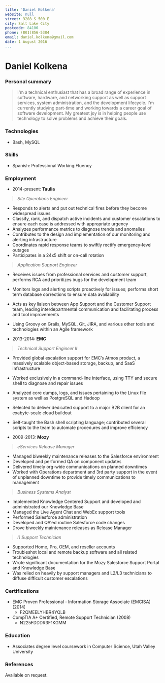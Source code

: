 ```yaml
---
title: 'Daniel Kolkena'
website: null
street: 3208 S 500 E
city: Salt Lake City
postcode: 84106
phone: (801)856-5384
email: daniel.kolkena@gmail.com
date: 1 August 2016
...
```

# Daniel Kolkena

### Personal summary

> I'm a technical enthusiast that has a broad range of experience in software, hardware, and networking support as well as support services, system administration, and the development lifecycle. I'm currently studying part-time and working towards a career goal of software development. My greatest joy is in helping people use technology to solve problems and achieve their goals.

### Technologies
- Bash, MySQL

### Skills
- Spanish: Professional Working Fluency

### Employment

- 2014-present: **Taulia**

> *Site Operations Engineer*
- Responds to alerts and put out technical fires before they become widespread issues
- Classify, rank, and dispatch active incidents and customer escalations to ensure each case is addressed with appropriate urgency
- Analyzes performance metrics to diagnose trends and anomalies
- Contributes to the design and implementation of our monitoring and alerting infrastructure
- Coordinates rapid response teams to swiftly rectify emergency-level outages
- Participates in a 24x5 shift or on-call rotation

> *Application Support Engineer*
- Receives issues from professional services and customer support, performs RCA and prioritizes bugs for the development team
- Monitors logs and alerting scripts proactively for issues; performs short term database corrections to ensure data availability
- Acts as key liaison between App Support and the Customer Support team, leading interdepartmental communication and facilitating process and tool improvements
- Using Groovy on Grails, MySQL, Git, JIRA, and various other tools and technologies within an Agile framework

- 2013-2014: **EMC**

> *Technical Support Engineer II*
- Provided global escalation support for EMC’s Atmos product, a massively scalable object-based storage, backup, and SaaS infrastructure
- Worked exclusively in a command-line interface, using TTY and secure shell to diagnose and repair issues
- Analyzed core dumps, logs, and issues pertaining to the Linux file system as well as PostgreSQL and Hadoop
- Selected to deliver dedicated support to a major B2B client for an exabyte-scale cloud buildout
- Self-taught the Bash shell scripting language; contributed several scripts to the team to automate procedures and improve efficiency

- 2009-2013: **Mozy**

> *eServices Release Manager*
- Managed biweekly maintenance releases to the Salesforce environment
- Developed and performed QA on component updates
- Delivered timely org-wide communications on planned downtimes
- Worked with Operations department and 3rd party support in the event of unplanned downtime to provide timely communications to management

> *Business Systems Analyst*
- Implemented Knowledge Centered Support and developed and administrated our Knowledge Base
- Managed the Live Agent Chat and WebEx support tools
- Performed Salesforce administration
- Developed and QA'ed routine Salesforce code changes
- Drove biweekly maintenance releases as Release Manager

> *l1 Support Technician*
- Supported Home, Pro, OEM, and reseller accounts
- Troubleshot local and remote backup software and all related technologies
- Wrote significant documentation for the Mozy Salesforce Support Portal and Knowledge Base
- Was relied on heavily by support managers and L2/L3 technicians to diffuse difficult customer escalations

### Certifications

- EMC Proven Professional - Information Storage Associate (EMCISA) (2014)
  - F2QMEELYHBR4YQLB
- CompTIA A+ Certified, Remote Support Technician (2008)
  - N225FDDDR3F1KGMM

### Education

- Associates degree level coursework in Computer Science, Utah Valley University

### References

Available on request.
